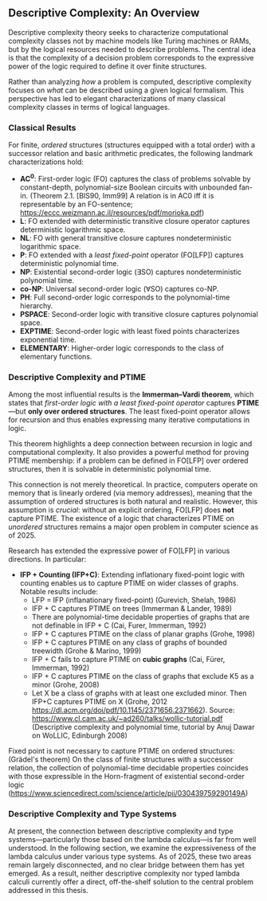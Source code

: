 ## Descriptive Complexity: An Overview

Descriptive complexity theory seeks to characterize computational complexity classes not by machine models like Turing machines or RAMs, but by the logical resources needed to describe problems. The central idea is that the complexity of a decision problem corresponds to the expressive power of the logic required to define it over finite structures.

Rather than analyzing *how* a problem is computed, descriptive complexity focuses on *what* can be described using a given logical formalism. This perspective has led to elegant characterizations of many classical complexity classes in terms of logical languages.

### Classical Results

For finite, *ordered* structures (structures equipped with a total order) with a successor relation and basic arithmetic predicates, the following landmark characterizations hold:

- **$\text{AC}^0$**: First-order logic (FO) captures the class of problems solvable by constant-depth, polynomial-size Boolean circuits with unbounded fan-in.  (Theorem 2.1. [BIS90, Imm99] A relation  is in  AC0 iff it is representable by an FO-sentence; https://eccc.weizmann.ac.il/resources/pdf/morioka.pdf)
- **L**: FO extended with deterministic transitive closure operator captures deterministic logarithmic space.  
- **NL**: FO with general transitive closure captures nondeterministic logarithmic space.  
- **P**: FO extended with a *least fixed-point* operator (FO[LFP]) captures deterministic polynomial time.  
- **NP**: Existential second-order logic ($\exists \text{SO}$) captures nondeterministic polynomial time.  
- **co-NP**: Universal second-order logic ($\forall \text{SO}$) captures co-NP.  
- **PH**: Full second-order logic corresponds to the polynomial-time hierarchy.  
- **PSPACE**: Second-order logic with transitive closure captures polynomial space.  
- **EXPTIME**: Second-order logic with least fixed points characterizes exponential time.  
- **ELEMENTARY**: Higher-order logic corresponds to the class of elementary functions.

### Descriptive Complexity and PTIME

Among the most influential results is the **Immerman–Vardi theorem**, which states that *first-order logic with a least fixed-point operator* captures **PTIME**—but **only over ordered structures**. The least fixed-point operator allows for recursion and thus enables expressing many iterative computations in logic.

This theorem highlights a deep connection between recursion in logic and computational complexity. It also provides a powerful method for proving PTIME membership: if a problem can be defined in FO[LFP] over ordered structures, then it is solvable in deterministic polynomial time.

This connection is not merely theoretical. In practice, computers operate on memory that is linearly ordered (via memory addresses), meaning that the assumption of ordered structures is both natural and realistic. However, this assumption is *crucial*: without an explicit ordering, FO[LFP] does **not** capture PTIME. The existence of a logic that characterizes PTIME on *unordered* structures remains a major open problem in computer science as of 2025.

Research has extended the expressive power of FO[LFP] in various directions. In particular:

- **IFP + Counting (IFP+C)**: Extending inflationary fixed-point logic with counting enables us to capture PTIME on wider classes of graphs. Notable results include:
  - LFP = IFP (inflanationary fixed-point) (Gurevich, Shelah, 1986)
  - IFP + C captures PTIME on trees (Immerman & Lander, 1989)
  - There are polynomial-time decidable properties of graphs that are not definable in IFP + C (Cai, Furer, Immerman, 1992)
  - IFP + C captures PTIME on the class of planar graphs (Grohe, 1998)
  - IFP + C captures PTIME on any class of graphs of bounded treewidth (Grohe & Marino, 1999)
  - IFP + C fails to capture PTIME on **cubic graphs** (Cai, Fürer, Immerman, 1992)
  - IFP + C captures PTIME on the class of graphs that exclude K5 as a minor (Grohe, 2008)
  - Let X be a class of graphs with at least one excluded minor. Then IFP+C captures PTIME on X (Grohe, 2012 https://dl.acm.org/doi/pdf/10.1145/2371656.2371662).
Source: https://www.cl.cam.ac.uk/~ad260/talks/wollic-tutorial.pdf (Descriptive complexity and polynomial time, tutorial by Anuj Dawar on WoLLIC, Edinburgh 2008)

Fixed point is not necessary to capture PTIME on ordered structures: (Grädel's theorem) On the class of finite structures with a successor relation, the collection of polynomial-time decidable properties coincides with those expressible in the Horn-fragment of existential second-order logic
(https://www.sciencedirect.com/science/article/pii/030439759290149A)

### Descriptive Complexity and Type Systems

At present, the connection between descriptive complexity and type systems—particularly those based on the lambda calculus—is far from well understood. In the following section, we examine the expressiveness of the lambda calculus under various type systems. As of 2025, these two areas remain largely disconnected, and no clear bridge between them has yet emerged. As a result, neither descriptive complexity nor typed lambda calculi currently offer a direct, off-the-shelf solution to the central problem addressed in this thesis.
